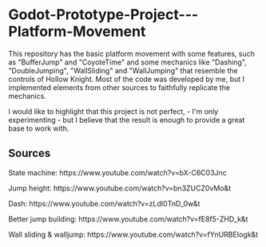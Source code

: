 # Godot-Prototype-Project---Platform-Movement
<p>This repository has the basic platform movement with some features, such as "BufferJump" and "CoyoteTime" and some mechanics like "Dashing", "DoubleJumping", "WallSliding" and "WallJumping" that resemble the controls of Hollow Knight. Most of the code was developed by me, but I implemented elements from other sources to faithfully replicate the mechanics.</p>
<p>I would like to highlight that this project is not perfect, - I'm only experimenting - but I believe that the result is enough to provide a great base to work with.</p>

## Sources
<p>State machine: https://www.youtube.com/watch?v=bX-C6C03Jnc</p>
<p>Jump height: https://www.youtube.com/watch?v=bn3ZUCZ0vMo&t</p>
<p>Dash: https://www.youtube.com/watch?v=zLdI0TnD_0w&t</p>
<p>Better jump building: https://www.youtube.com/watch?v=fE8f5-ZHD_k&t</p>
<p>Wall sliding & walljump: https://www.youtube.com/watch?v=fYnURBEIogk&t</p>
